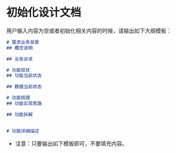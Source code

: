 
# 初始化设计文档

用户输入内容为空或者初始化相关内容的时候，请输出如下大纲模板：

```markdown
# 需求业务背景
## 概念说明

## 业务诉求

# 功能现状
## 功能当前状态

## 数据当前状态

# 功能梳理
## 功能实现思路

## 功能拆解


# 功能详细描述


```

- 注意：只要输出如下模板即可，不要填充内容。
